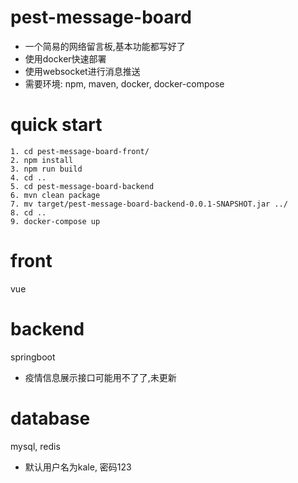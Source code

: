 # pest-message-board

- 一个简易的网络留言板,基本功能都写好了
- 使用docker快速部署
- 使用websocket进行消息推送
- 需要环境: npm, maven, docker, docker-compose

# quick start

```shell
1. cd pest-message-board-front/ 
2. npm install
3. npm run build
4. cd ..
5. cd pest-message-board-backend
6. mvn clean package
7. mv target/pest-message-board-backend-0.0.1-SNAPSHOT.jar ../
8. cd ..
9. docker-compose up
```

# front

vue

# backend

springboot
- 疫情信息展示接口可能用不了了,未更新

# database

mysql, redis
- 默认用户名为kale, 密码123
